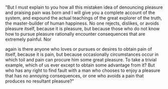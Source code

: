 "But I must explain to you how all this mistaken idea of denouncing pleasure and 
praising pain was born and I will give you a complete account of the system, and expound the actual teachings of the great explorer 
of the truth, the master-builder of human happiness. No one rejects, dislikes, or 
avoids pleasure itself, because it is pleasure, but because those who do not know 
how to pursue pleasure rationally encounter consequences that are extremely painful. Nor 

again is there anyone who loves or pursues or desires to obtain pain of itself, because it is pain, but because occasionally circumstances occur in which toil and pain 
can procure him some great pleasure. To take a trivial example, which of us ever 
except to obtain some advantage from it? But who has any right to find fault with a man who chooses to enjoy a pleasure that has no 
annoying consequences, or one who avoids a pain that produces no resultant pleasure?"